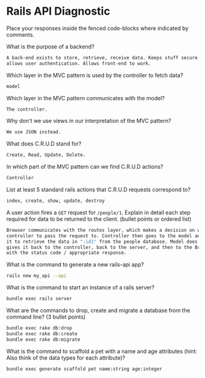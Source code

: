 # Rails API Diagnostic

Place your responses inside the fenced code-blocks where indicated by comments.

What is the purpose of a backend?

```bash
A back-end exists to store, retrieve, receive data. Keeps stuff secure,
allows user authentication. Allows front-end to work. 
```

Which layer in the MVC pattern is used by the controller to fetch data?

```bash
model
```

Which layer in the MVC pattern communicates with the model?

```bash
The controller.
```

Why don't we use views in our interpretation of the MVC pattern?

```bash
We use JSON instead.
```

What does C.R.U.D stand for?

```bash
Create, Read, Update, Delete.
```

In which part of the MVC pattern can we find C.R.U.D actions?

```bash
Controller
```

List at least 5 standard rails actions that C.R.U.D requests correspond to?

```bash
index, create, show, update, destroy
```

A user action fires a `GET` request for `/people/1`. Explain in detail each step
required for data to be returned to the client. (bullet points or ordered list)

```bash
Browser communicates with the routes layer, which makes a decision on which
controller to pass the request to. Controller then goes to the model and tells
it to retrieve the data in ":id1" from the people database. Model does that,
gives it back to the controller, back to the server, and then to the Browser
with the status code / appropriate response.
```

What is the command to generate a new rails-api app?

```bash
rails new my_api --api
```

What is the command to start an instance of a rails server?

```bash
bundle exec rails server
```

What are the commands to drop, create and migrate a database from the command
line? (3 bullet points)

```bash
bundle exec rake db:drop
bundle exec rake db:create
bundle exec rake db:migrate
```

What is the command to scaffold a pet with a name and age attributes (hint:
Also think of the data types for each attribute)?

```bash
bundle exec generate scaffold pet name:string age:integer
```
